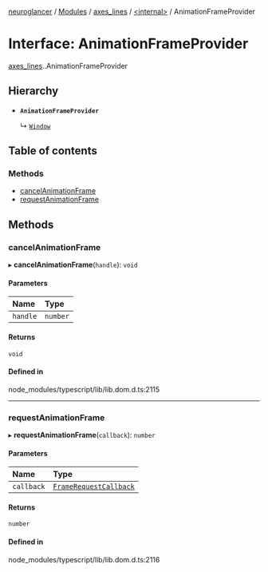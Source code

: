 [neuroglancer](../README.md) / [Modules](../modules.md) / [axes\_lines](../modules/axes_lines.md) / [<internal\>](../modules/axes_lines._internal_.md) / AnimationFrameProvider

# Interface: AnimationFrameProvider

[axes_lines](../modules/axes_lines.md).[<internal>](../modules/axes_lines._internal_.md).AnimationFrameProvider

## Hierarchy

- **`AnimationFrameProvider`**

  ↳ [`Window`](axes_lines._internal_.Window.md)

## Table of contents

### Methods

- [cancelAnimationFrame](axes_lines._internal_.AnimationFrameProvider.md#cancelanimationframe)
- [requestAnimationFrame](axes_lines._internal_.AnimationFrameProvider.md#requestanimationframe)

## Methods

### cancelAnimationFrame

▸ **cancelAnimationFrame**(`handle`): `void`

#### Parameters

| Name | Type |
| :------ | :------ |
| `handle` | `number` |

#### Returns

`void`

#### Defined in

node_modules/typescript/lib/lib.dom.d.ts:2115

___

### requestAnimationFrame

▸ **requestAnimationFrame**(`callback`): `number`

#### Parameters

| Name | Type |
| :------ | :------ |
| `callback` | [`FrameRequestCallback`](axes_lines._internal_.FrameRequestCallback.md) |

#### Returns

`number`

#### Defined in

node_modules/typescript/lib/lib.dom.d.ts:2116
